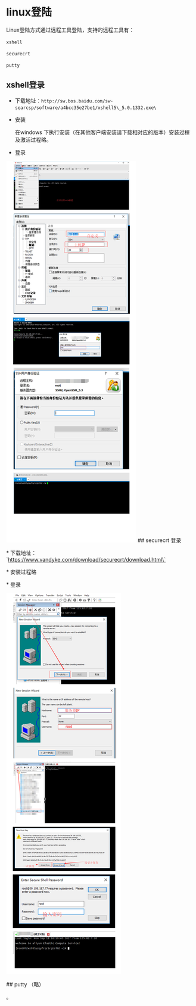 # linux登陆

Linux登陆方式通过远程工具登陆，支持的远程工具有：

`xshell`

`securecrt`

`putty`

## xshell登录

* 下载地址：`http://sw.bos.baidu.com/sw-searcsp/software/a4bcc35e27be1/xshell5\_5.0.1332.exe\`
* 安装

  在windows 下执行安装（在其他客户端安装请下载相对应的版本）安装过程及激活过程略。

* 登录

![](/assets/xshell.jpg) \#\#  securecrt 登录   



\* 下载地址：\`https://www.vandyke.com/download/securecrt/download.html\`

\* 安装过程略

\* 登录

![](/assets/scrt.jpg)

\#\# putty （略）


。
